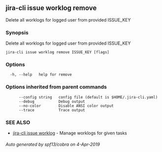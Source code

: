 ## jira-cli issue worklog remove

Delete all worklogs for logged user from provided ISSUE_KEY

### Synopsis

Delete all worklogs for logged user from provided ISSUE_KEY

```
jira-cli issue worklog remove ISSUE_KEY [flags]
```

### Options

```
  -h, --help   help for remove
```

### Options inherited from parent commands

```
      --config string   config file (default is $HOME/.jira-cli.yaml)
      --debug           Debug output
      --no-color        Disable ANSI color output
      --trace           Trace output
```

### SEE ALSO

* [jira-cli issue worklog](jira-cli_issue_worklog.md)	 - Manage worklogs for given tasks

###### Auto generated by spf13/cobra on 4-Apr-2019
